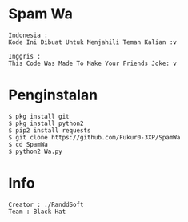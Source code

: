 # Spam Wa

```
Indonesia :
Kode Ini Dibuat Untuk Menjahili Teman Kalian :v
```
```
Inggris : 
This Code Was Made To Make Your Friends Joke: v
```
# Penginstalan
```
$ pkg install git
$ pkg install python2
$ pip2 install requests
$ git clone https://github.com/Fukur0-3XP/SpamWa
$ cd SpamWa
$ python2 Wa.py
```

# Info
```
Creator : ./RanddSoft
Team : Black Hat

```
